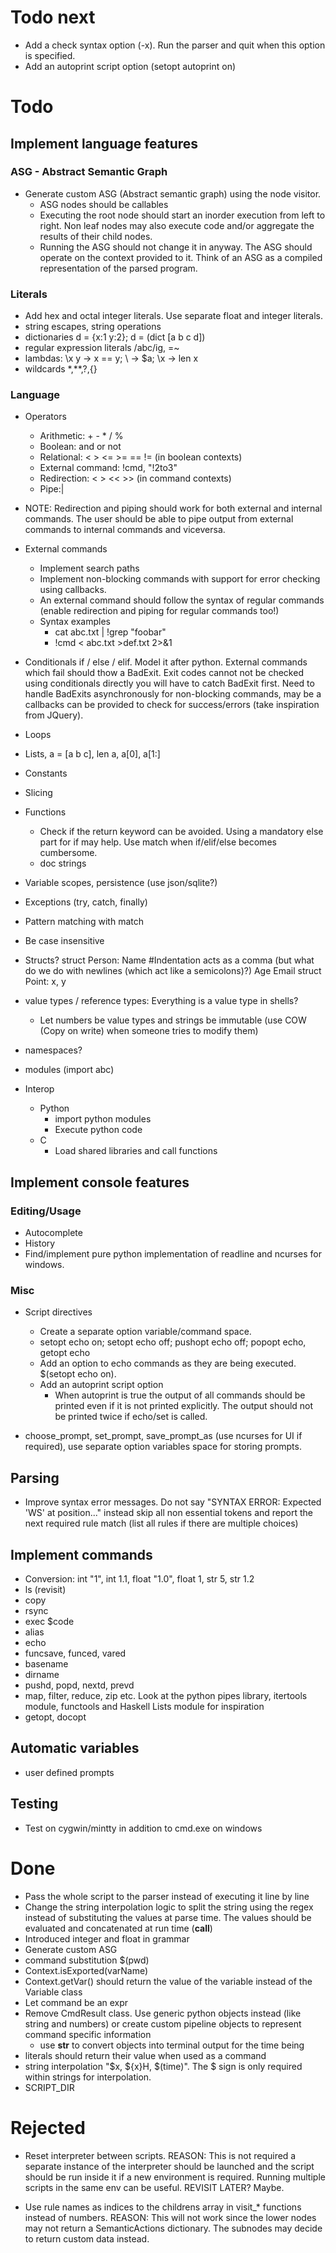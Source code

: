 # Todo next
* Add a check syntax option (-x). Run the parser and quit when this option is specified.
* Add an autoprint script option (setopt autoprint on)

# Todo
## Implement language features
### ASG - Abstract Semantic Graph
* Generate custom ASG (Abstract semantic graph) using the node visitor. 
    * ASG nodes should be callables
    * Executing the root node should start an inorder execution from left to right. Non leaf nodes may also execute code and/or aggregate the results of their child nodes.
    * Running the ASG should not change it in anyway. The ASG should operate on the context provided to it. Think of an ASG as a compiled representation of the parsed program.

### Literals
* Add hex and octal integer literals. Use separate float and integer literals.
* string escapes, string operations
* dictionaries d = {x:1 y:2}; d = (dict [a b c d])
* regular expression literals /abc/ig, =~
* lambdas: \x y -> x == y; \ -> $a; \x -> len x
* wildcards *,**,?,{}

### Language
* Operators
    * Arithmetic: + - * / %
    * Boolean: and or not
    * Relational: < > <= >= == != (in boolean contexts)
    * External command: !cmd, "!2to3"
    * Redirection: < > << >> (in command contexts)
    * Pipe:|

* NOTE: Redirection and piping should work for both external and internal commands. The user should be able to pipe output from external commands to internal commands and viceversa.

* External commands
    * Implement search paths
    * Implement non-blocking commands with support for error checking using callbacks.
    * An external command should follow the syntax of regular commands (enable redirection and piping for regular commands too!)
    * Syntax examples
        * cat abc.txt | !grep "foobar"
        * !cmd  < abc.txt >def.txt 2>&1

    
    
* Conditionals if / else / elif. Model it after python. External commands which fail should thow a BadExit. Exit codes cannot not be checked using conditionals directly you will have to catch BadExit first. Need to handle BadExits asynchronously for non-blocking commands, may be a callbacks can be provided to check for success/errors (take inspiration from JQuery).
* Loops
* Lists, a = [a b c], len a, a[0], a[1:]
* Constants
* Slicing
* Functions
    * Check if the return keyword can be avoided. Using a mandatory else part for if may help. Use match when if/elif/else becomes cumbersome.
    * doc strings
* Variable scopes, persistence (use json/sqlite?)
* Exceptions (try, catch, finally)
* Pattern matching with match
* Be case insensitive
* Structs?
    struct Person:
        Name #Indentation acts as a comma (but what do we do with newlines (which act like a semicolons)?)
        Age
        Email
    struct Point: x, y
* value types / reference types: Everything is a value type in shells?
    * Let numbers be value types and strings be immutable (use COW (Copy on write) when someone tries to modify them)
* namespaces?
* modules (import abc)
    
* Interop
    * Python
        * import python modules
        * Execute python code
    * C
        * Load shared libraries and call functions

## Implement console features
### Editing/Usage
* Autocomplete
* History
* Find/implement pure python implementation of readline and ncurses for windows.
### Misc
* Script directives
    * Create a separate option variable/command space.
    * setopt echo on; setopt echo off; pushopt echo off; popopt echo, getopt echo
    * Add an option to echo commands as they are being executed. $(setopt echo on).
    * Add an autoprint script option
        * When autoprint is true the output of all commands should be printed even if it is not printed explicitly. The output should not be printed twice if echo/set is called.
        
* choose_prompt, set_prompt, save_prompt_as (use ncurses for UI if required), use separate option variables space for storing prompts.

## Parsing
* Improve syntax error messages. Do not say "SYNTAX ERROR:  Expected 'WS' at position..." instead skip all non essential tokens and report the next required rule match (list all rules if there are multiple choices)

## Implement commands
* Conversion: int "1", int 1.1, float "1.0", float 1, str 5, str 1.2
* ls (revisit)
* copy
* rsync
* exec $code
* alias
* echo
* funcsave, funced, vared
* basename
* dirname
* pushd, popd, nextd, prevd
* map, filter, reduce, zip etc. Look at the python pipes library, itertools module, functools and Haskell Lists module for inspiration
* getopt, docopt
 
## Automatic variables
* user defined prompts 

## Testing
* Test on cygwin/mintty in addition to cmd.exe on windows

# Done
* Pass the whole script to the parser instead of executing it line by line
* Change the string interpolation logic to split the string using the regex instead of substituting the values at parse time. The values should be evaluated and concatenated at run time (__call__)
* Introduced integer and float in grammar
* Generate custom ASG
* command substitution $(pwd)
* Context.isExported(varName)
* Context.getVar() should return the value of the variable instead of the Variable class
* Let command be an expr
* Remove CmdResult class. Use generic python objects instead (like string and numbers) or create custom pipeline objects to represent command specific information
    * use __str__ to convert objects into terminal output for the time being
* literals should return their value when used as a command
* string interpolation "$x, ${x}H, $(time)". The $ sign is only required within strings for interpolation.
* SCRIPT_DIR

# Rejected
* Reset interpreter between scripts. REASON: This is not required a separate instance of the interpreter should be launched and the script should be run inside it if a new environment is required. Running multiple scripts in the same env can be useful. REVISIT LATER? Maybe.

* Use rule names as indices to the childrens array in visit_* functions instead of numbers. REASON: This will not work since the lower nodes may not return a SemanticActions dictionary. The subnodes may decide to return custom data instead.